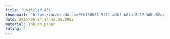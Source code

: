 ```yaml
---
title: 'Untitled 431'
thumbnail: 'https://ucarecdn.com/56f56051-5f71-41b5-b0fa-2a12db8bc02a/'
date: 2015-06-24T14:43:29.000Z
material: Ink on paper
rating: 4
---
```

